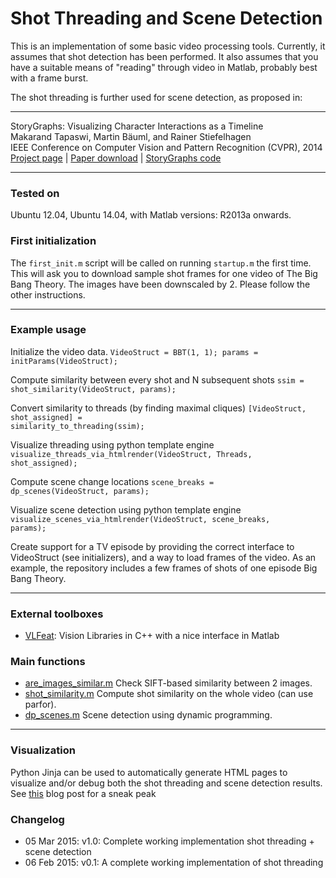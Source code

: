 Shot Threading and Scene Detection
===========

This is an implementation of some basic video processing tools. Currently, it assumes that shot detection has been performed. It also assumes that you have a suitable means of "reading" through video in Matlab, probably best with a frame burst.

The shot threading is further used for scene detection, as proposed in:

----
StoryGraphs: Visualizing Character Interactions as a Timeline  
Makarand Tapaswi, Martin Bäuml, and Rainer Stiefelhagen  
IEEE Conference on Computer Vision and Pattern Recognition (CVPR), 2014  
[Project page](https://cvhci.anthropomatik.kit.edu/~mtapaswi/projects-storygraphs.html) | [Paper download](https://cvhci.anthropomatik.kit.edu/~mtapaswi/papers/CVPR2014.pdf) | [StoryGraphs code](https://github.com/makarandtapaswi/StoryGraphs)

----

### Tested on
Ubuntu 12.04, Ubuntu 14.04, with Matlab versions: R2013a onwards.


### First initialization
The <code>first_init.m</code> script will be called on running <code>startup.m</code> the first time. This will ask you to download sample shot frames for one video of The Big Bang Theory. The images have been downscaled by 2. Please follow the other instructions.

---
### Example usage
Initialize the video data.
<code>VideoStruct = BBT(1, 1); params = initParams(VideoStruct);</code>

Compute similarity between every shot and N subsequent shots
<code>ssim = shot_similarity(VideoStruct, params);</code>

Convert similarity to threads (by finding maximal cliques)
<code>[VideoStruct, shot_assigned] = similarity_to_threading(ssim);</code>

Visualize threading using python template engine
<code>visualize_threads_via_htmlrender(VideoStruct, Threads, shot_assigned);</code>

Compute scene change locations
<code>scene_breaks = dp_scenes(VideoStruct, params);</code>

Visualize scene detection using python template engine
<code>visualize_scenes_via_htmlrender(VideoStruct, scene_breaks, params);</code>

Create support for a TV episode by providing the correct interface to VideoStruct (see initializers), and a way to load frames of the video. As an example, the repository includes a few frames of shots of one episode Big Bang Theory.

----
### External toolboxes
- [VLFeat](http://www.vlfeat.org/install-matlab.html): Vision Libraries in C++ with a nice interface in Matlab


### Main functions
- [are_images_similar.m](threading/are_images_similar.m) Check SIFT-based similarity between 2 images.
- [shot_similarity.m](threading/shot_similarity.m)   Compute shot similarity on the whole video (can use parfor).
- [dp_scenes.m](scenes/dp_scenes.m)   Scene detection using dynamic programming.


----
### Visualization
Python Jinja can be used to automatically generate HTML pages to visualize and/or debug both the shot threading and scene detection results. See [this](https://makarandtapaswi.wordpress.com/2013/08/28/jinja-to-visualize-shot-threads-and-scenes/) blog post for a sneak peak


### Changelog
- 05 Mar 2015: v1.0: Complete working implementation shot threading + scene detection
- 06 Feb 2015: v0.1: A complete working implementation of shot threading



